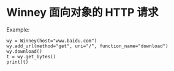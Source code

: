 # Winney 面向对象的 HTTP 请求  

Example:
```
wy = Winney(host="www.baidu.com")
wy.add_url(method="get", uri="/", function_name="download")
wy.download()
t = wy.get_bytes()
print(t)
```